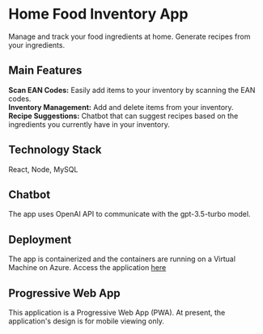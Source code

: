 # Home Food Inventory App
Manage and track your food ingredients at home. Generate recipes from your ingredients.

## Main Features
**Scan EAN Codes:** Easily add items to your inventory by scanning the EAN codes.  
**Inventory Management:** Add and delete items from your inventory.  
**Recipe Suggestions:** Chatbot that can suggest recipes based on the ingredients you currently have in your inventory.  
## Technology Stack
React, Node, MySQL
## Chatbot
The app uses OpenAI API to communicate with the gpt-3.5-turbo model.  
## Deployment
The app is containerized and the containers are running on a Virtual Machine on Azure. Access the application [here](https://foodapp-pwa.northeurope.cloudapp.azure.com)  
## Progressive Web App
This application is a Progressive Web App (PWA). At present, the application's design is for mobile viewing only.
